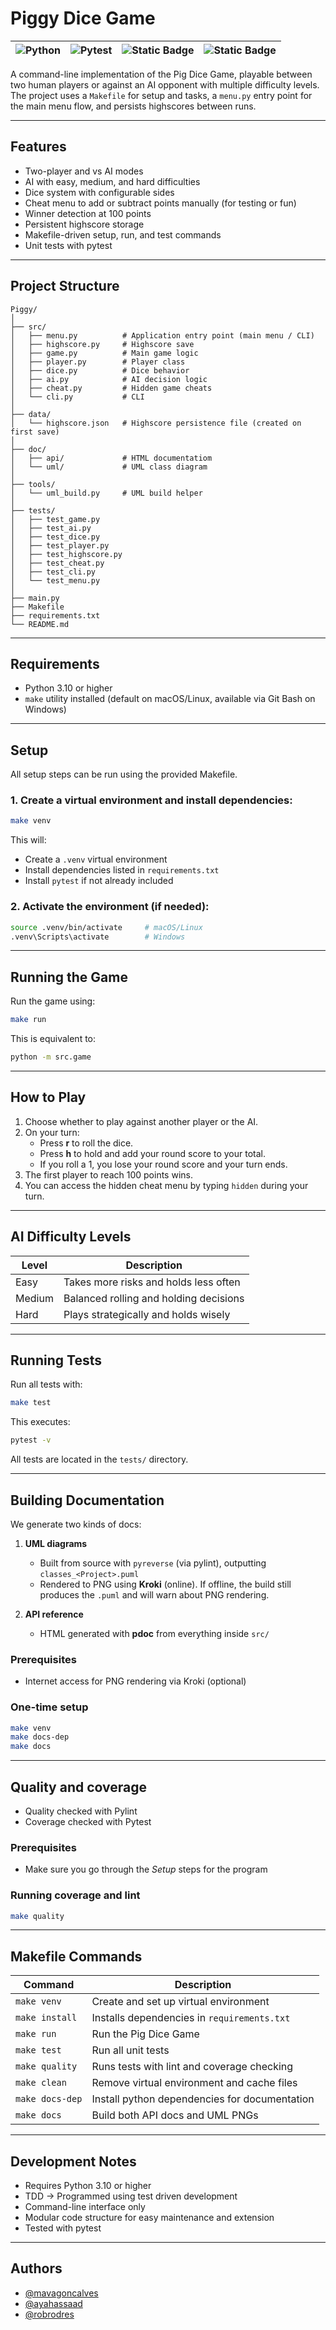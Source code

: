 # Piggy Dice Game

| ![Python](https://img.shields.io/badge/Python3.10-yellow?style=flat&logo=python) | ![Pytest](https://img.shields.io/badge/Pytest-green?style=flat&logo=pytest) | ![Static Badge](https://img.shields.io/badge/Makefile-pink?style=flat&logo=Make) | ![Static Badge](https://img.shields.io/badge/Pylint%20-%20blue?logo=pylint)  |
|---|---|---|---|

A command-line implementation of the Pig Dice Game, playable between two human players or against an AI opponent with multiple difficulty levels.  
The project uses a `Makefile` for setup and tasks, a `menu.py` entry point for the main menu flow, and persists highscores between runs.

---

## Features

- Two-player and vs AI modes
- AI with easy, medium, and hard difficulties
- Dice system with configurable sides
- Cheat menu to add or subtract points manually (for testing or fun)
- Winner detection at 100 points
- Persistent highscore storage
- Makefile-driven setup, run, and test commands
- Unit tests with pytest

---

## Project Structure

```
Piggy/
│
├── src/
│   ├── menu.py          # Application entry point (main menu / CLI)
│   ├── highscore.py     # Highscore save
│   ├── game.py          # Main game logic
│   ├── player.py        # Player class
│   ├── dice.py          # Dice behavior
│   ├── ai.py            # AI decision logic
│   ├── cheat.py         # Hidden game cheats
│   └── cli.py           # CLI
│
├── data/
│   └── highscore.json   # Highscore persistence file (created on first save)
│
├── doc/
│   ├── api/             # HTML documentatiom
│   └── uml/             # UML class diagram
│
├── tools/
│   └── uml_build.py     # UML build helper
│
├── tests/
│   ├── test_game.py
│   ├── test_ai.py
│   ├── test_dice.py
│   ├── test_player.py
│   ├── test_highscore.py
│   ├── test_cheat.py
│   ├── test_cli.py
│   └── test_menu.py
│
├── main.py
├── Makefile
├── requirements.txt
└── README.md
```

---

## Requirements

- Python 3.10 or higher  
- `make` utility installed (default on macOS/Linux, available via Git Bash on Windows)

---

## Setup

All setup steps can be run using the provided Makefile.

### 1. Create a virtual environment and install dependencies:
```bash
make venv
```

This will:
- Create a `.venv` virtual environment
- Install dependencies listed in `requirements.txt`
- Install `pytest` if not already included

### 2. Activate the environment (if needed):
```bash
source .venv/bin/activate     # macOS/Linux
.venv\Scripts\activate        # Windows
```

---

## Running the Game

Run the game using:
```bash
make run
```

This is equivalent to:
```bash
python -m src.game
```

---

## How to Play

1. Choose whether to play against another player or the AI.  
2. On your turn:
   - Press **r** to roll the dice.  
   - Press **h** to hold and add your round score to your total.  
   - If you roll a 1, you lose your round score and your turn ends.  
3. The first player to reach 100 points wins.  
4. You can access the hidden cheat menu by typing `hidden` during your turn.

---

## AI Difficulty Levels

| Level | Description |
|--------|--------------|
| Easy | Takes more risks and holds less often |
| Medium | Balanced rolling and holding decisions |
| Hard | Plays strategically and holds wisely |

---

## Running Tests

Run all tests with:
```bash
make test
```
This executes:
```bash
pytest -v
```

All tests are located in the `tests/` directory.

---
## Building Documentation

We generate two kinds of docs:

1) **UML diagrams**
   - Built from source with `pyreverse` (via pylint), outputting `classes_<Project>.puml`
   - Rendered to PNG using **Kroki** (online). If offline, the build still produces the `.puml` and will warn about PNG rendering.

2) **API reference**
   - HTML generated with **pdoc** from everything inside `src/`

### Prerequisites
- Internet access for PNG rendering via Kroki (optional)

### One-time setup
```bash
make venv
make docs-dep
make docs
```
---
## Quality and coverage
- Quality checked with Pylint
- Coverage checked with Pytest

### Prerequisites
- Make sure you go through the *Setup* steps for the program

### Running coverage and lint

```bash
make quality
```

---

## Makefile Commands

| Command | Description |
|----------|-------------|
| `make venv` | Create and set up virtual environment |
| `make install` | Installs dependencies in `requirements.txt`|
| `make run` | Run the Pig Dice Game |
| `make test` | Run all unit tests |
| `make quality` | Runs tests with lint and coverage checking |
| `make clean` | Remove virtual environment and cache files |
| `make docs-dep` | Install python dependencies for documentation |
| `make docs` | Build both API docs and UML PNGs |


---

## Development Notes

- Requires Python 3.10 or higher
- TDD -> Programmed using test driven development 
- Command-line interface only  
- Modular code structure for easy maintenance and extension  
- Tested with pytest  

---



## Authors

- [@mavagoncalves](https://www.github.com/mavagoncalves)
- [@ayahassaad](https://www.github.com/ayahassaad)
- [@robrodres](https://www.github.com/robrodres)




